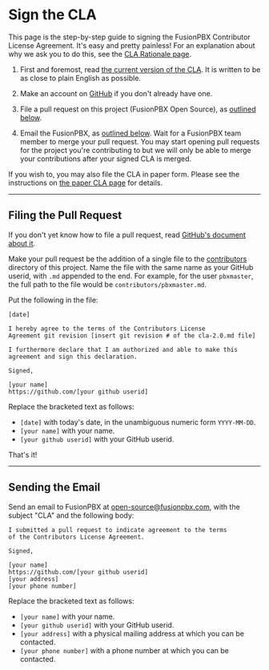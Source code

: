 Sign the CLA
=============

This page is the step-by-step guide to signing the FusionPBX
Contributor License Agreement. It's easy and pretty painless!
For an explanation about why we ask you to do this, see the
[CLA Rationale page](cla-rationale.md).

1. First and foremost, read [the current version of the
   CLA](cla-2.0.md). It is written to be as close to plain
   English as possible.

2. Make an account on [GitHub](https://github.com/) if you don't already
   have one.

3. File a pull request on this project (FusionPBX Open Source), 
   as [outlined below](#filing-the-pull-request).

4. Email the FusionPBX, as [outlined below](#sending-the-email).
   Wait for a FusionPBX team member to merge your pull request. You may start
   opening pull requests for the project you're contributing to but we will
   only be able to merge your contributions after your signed CLA is merged.

If you wish to, you may also file the CLA in paper form. Please
see the instructions on [the paper CLA page](sign-cla-paper.md)
for details.

* * * * * * * * * * * * * * * * * * * * * * * * * * * * * * * *

Filing the Pull Request
-----------------------

If you don't yet know how to file a pull request, read [GitHub's
document about it](https://help.github.com/articles/using-pull-requests).

Make your pull request be the addition of a single file to the
[contributors](contributors) directory of this project. Name the file
with the same name as your GitHub userid, with `.md` appended to the
end. For example, for the user `pbxmaster`, the full path to the file
would be `contributors/pbxmaster.md`.

Put the following in the file:

```
[date]

I hereby agree to the terms of the Contributors License
Agreement git revision [insert git revision # of the cla-2.0.md file]

I furthermore declare that I am authorized and able to make this
agreement and sign this declaration.

Signed,

[your name]
https://github.com/[your github userid]

```
Replace the bracketed text as follows:

* `[date]` with today's date, in the unambiguous numeric form `YYYY-MM-DD`.
* `[your name]` with your name.
* `[your github userid]` with your GitHub userid.

That's it!

* * * * * * * * * * * * * * * * * * * * * * * * * * * * * * * *

Sending the Email
-----------------

Send an email to FusionPBX
at [open-source@fusionpbx.com](mailto:open-source@fusionpbx.com),
with the subject "CLA" and the following body:

```
I submitted a pull request to indicate agreement to the terms
of the Contributors License Agreement.

Signed,

[your name]
https://github.com/[your github userid]
[your address]
[your phone number]
```

Replace the bracketed text as follows:

* `[your name]` with your name.
* `[your github userid]` with your GitHub userid.
* `[your address]` with a physical mailing address at which you can be
  contacted.
* `[your phone number]` with a phone number at which you can be contacted.
